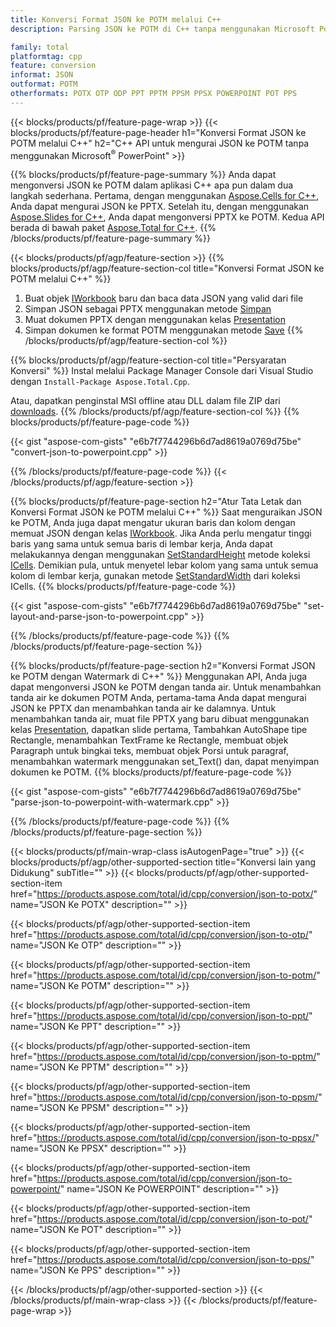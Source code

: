 ```yaml
---
title: Konversi Format JSON ke POTM melalui C++
description: Parsing JSON ke POTM di C++ tanpa menggunakan Microsoft PowerPoint

family: total
platformtag: cpp
feature: conversion
informat: JSON
outformat: POTM
otherformats: POTX OTP ODP PPT PPTM PPSM PPSX POWERPOINT POT PPS
---
```

{{< blocks/products/pf/feature-page-wrap >}}
{{< blocks/products/pf/feature-page-header h1="Konversi Format JSON ke POTM melalui C++" h2="C++ API untuk mengurai JSON ke POTM tanpa menggunakan Microsoft<sup>&reg;</sup> PowerPoint" >}}

{{% blocks/products/pf/feature-page-summary %}}
Anda dapat mengonversi JSON ke POTM dalam aplikasi C++ apa pun dalam dua langkah sederhana. Pertama, dengan menggunakan [Aspose.Cells for C++](https://products.aspose.com/cells/cpp/), Anda dapat mengurai JSON ke PPTX. Setelah itu, dengan menggunakan [Aspose.Slides for C++](https://products.aspose.com/slides/cpp/), Anda dapat mengonversi PPTX ke POTM. Kedua API berada di bawah paket [Aspose.Total for C++](https://products.aspose.com/total/cpp/). 
{{% /blocks/products/pf/feature-page-summary  %}}

{{< blocks/products/pf/agp/feature-section >}}
{{% blocks/products/pf/agp/feature-section-col title="Konversi Format JSON ke POTM melalui C++" %}}
1. Buat objek [IWorkbook](https://reference.aspose.com/cells/cpp/class/aspose.cells.i_workbook) baru dan baca data JSON yang valid dari file
2. Simpan JSON sebagai PPTX menggunakan metode [Simpan](https://reference.aspose.com/cells/cpp/class/aspose.cells.i_workbook#a9460f52a2dec8f4bf623a4905167d997)
3. Muat dokumen PPTX dengan menggunakan kelas [Presentation](https://reference.aspose.com/slides/cpp/class/aspose.slides.presentation)
4. Simpan dokumen ke format POTM menggunakan metode [Save](https://reference.aspose.com/slides/cpp/class/aspose.slides.presentation#afcd59ec697bf05c10f78c3869de2ec9e)
{{% /blocks/products/pf/agp/feature-section-col %}}

{{% blocks/products/pf/agp/feature-section-col title="Persyaratan Konversi" %}}
Instal melalui Package Manager Console dari Visual Studio dengan ```Install-Package Aspose.Total.Cpp```.

Atau, dapatkan penginstal MSI offline atau DLL dalam file ZIP dari [downloads](https://downloads.aspose.com/total/cpp).
{{% /blocks/products/pf/agp/feature-section-col %}}
{{% blocks/products/pf/feature-page-code %}}

{{< gist "aspose-com-gists" "e6b7f7744296b6d7ad8619a0769d75be" "convert-json-to-powerpoint.cpp" >}}



{{% /blocks/products/pf/feature-page-code %}}
{{< /blocks/products/pf/agp/feature-section >}}

{{% blocks/products/pf/feature-page-section  h2="Atur Tata Letak dan Konversi Format JSON ke POTM melalui C++" %}}
Saat menguraikan JSON ke POTM, Anda juga dapat mengatur ukuran baris dan kolom dengan memuat JSON dengan kelas [IWorkbook](https://reference.aspose.com/cells/cpp/class/aspose.cells.i_workbook). Jika Anda perlu mengatur tinggi baris yang sama untuk semua baris di lembar kerja, Anda dapat melakukannya dengan menggunakan [SetStandardHeight](https://reference.aspose.com/cells/cpp/class/aspose.cells.i_cell#a0b79a3163e2b601aa1b6a6a1e3f1467f ) metode koleksi [ICells](https://reference.aspose.com/cells/cpp/class/aspose.cells.i_cell). Demikian pula, untuk menyetel lebar kolom yang sama untuk semua kolom di lembar kerja, gunakan metode [SetStandardWidth](https://reference.aspose.com/cells/cpp/class/aspose.cells.i_cell#a48f5dbccc3bf4bb9e6e882094b500bd7) dari koleksi ICells.
{{% blocks/products/pf/feature-page-code %}}

{{< gist "aspose-com-gists" "e6b7f7744296b6d7ad8619a0769d75be" "set-layout-and-parse-json-to-powerpoint.cpp" >}}

{{% /blocks/products/pf/feature-page-code  %}}
{{% /blocks/products/pf/feature-page-section %}}

{{% blocks/products/pf/feature-page-section  h2="Konversi Format JSON ke POTM dengan Watermark di C++" %}}
Menggunakan API, Anda juga dapat mengonversi JSON ke POTM dengan tanda air. Untuk menambahkan tanda air ke dokumen POTM Anda, pertama-tama Anda dapat mengurai JSON ke PPTX dan menambahkan tanda air ke dalamnya. Untuk menambahkan tanda air, muat file PPTX yang baru dibuat menggunakan kelas [Presentation](https://reference.aspose.com/slides/cpp/class/aspose.slides.presentation), dapatkan slide pertama, Tambahkan AutoShape tipe Rectangle, menambahkan TextFrame ke Rectangle, membuat objek Paragraph untuk bingkai teks, membuat objek Porsi untuk paragraf, menambahkan watermark menggunakan set_Text() dan, dapat menyimpan dokumen ke POTM.
{{% blocks/products/pf/feature-page-code %}}

{{< gist "aspose-com-gists" "e6b7f7744296b6d7ad8619a0769d75be" "parse-json-to-powerpoint-with-watermark.cpp" >}}

{{% /blocks/products/pf/feature-page-code  %}}
{{% /blocks/products/pf/feature-page-section %}}

{{< blocks/products/pf/main-wrap-class isAutogenPage="true" >}}
{{< blocks/products/pf/agp/other-supported-section title="Konversi lain yang Didukung" subTitle="" >}}
{{< blocks/products/pf/agp/other-supported-section-item href="https://products.aspose.com/total/id/cpp/conversion/json-to-potx/" name="JSON Ke POTX" description="" >}}

{{< blocks/products/pf/agp/other-supported-section-item href="https://products.aspose.com/total/id/cpp/conversion/json-to-otp/" name="JSON Ke OTP" description="" >}}

{{< blocks/products/pf/agp/other-supported-section-item href="https://products.aspose.com/total/id/cpp/conversion/json-to-potm/" name="JSON Ke POTM" description="" >}}

{{< blocks/products/pf/agp/other-supported-section-item href="https://products.aspose.com/total/id/cpp/conversion/json-to-ppt/" name="JSON Ke PPT" description="" >}}

{{< blocks/products/pf/agp/other-supported-section-item href="https://products.aspose.com/total/id/cpp/conversion/json-to-pptm/" name="JSON Ke PPTM" description="" >}}

{{< blocks/products/pf/agp/other-supported-section-item href="https://products.aspose.com/total/id/cpp/conversion/json-to-ppsm/" name="JSON Ke PPSM" description="" >}}

{{< blocks/products/pf/agp/other-supported-section-item href="https://products.aspose.com/total/id/cpp/conversion/json-to-ppsx/" name="JSON Ke PPSX" description="" >}}

{{< blocks/products/pf/agp/other-supported-section-item href="https://products.aspose.com/total/id/cpp/conversion/json-to-powerpoint/" name="JSON Ke POWERPOINT" description="" >}}

{{< blocks/products/pf/agp/other-supported-section-item href="https://products.aspose.com/total/id/cpp/conversion/json-to-pot/" name="JSON Ke POT" description="" >}}

{{< blocks/products/pf/agp/other-supported-section-item href="https://products.aspose.com/total/id/cpp/conversion/json-to-pps/" name="JSON Ke PPS" description="" >}}


{{< /blocks/products/pf/agp/other-supported-section >}}
{{< /blocks/products/pf/main-wrap-class >}}
{{< /blocks/products/pf/feature-page-wrap >}}